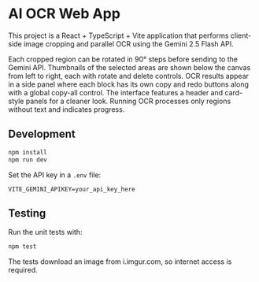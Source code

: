 # AI OCR Web App

This project is a React + TypeScript + Vite application that performs client-side image cropping and parallel OCR using the Gemini 2.5 Flash API.

Each cropped region can be rotated in 90° steps before sending to the Gemini API. Thumbnails of the selected areas are shown below the canvas from left to right, each with rotate and delete controls. OCR results appear in a side panel where each block has its own copy and redo buttons along with a global copy-all control. The interface features a header and card-style panels for a cleaner look. Running OCR processes only regions without text and indicates progress.

## Development

```bash
npm install
npm run dev
```

Set the API key in a `.env` file:

```
VITE_GEMINI_APIKEY=your_api_key_here
```

## Testing

Run the unit tests with:

```bash
npm test
```

The tests download an image from i.imgur.com, so internet access is required.
